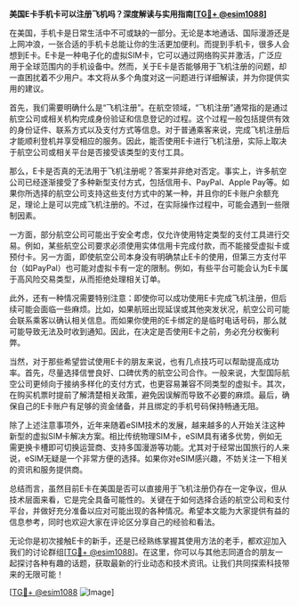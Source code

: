 **美国E卡手机卡可以注册飞机吗？深度解读与实用指南[[TG💪+ @esim1088](https://t.me/s/esim1088)]**

在美国，手机卡是日常生活中不可或缺的一部分。无论是本地通话、国际漫游还是上网冲浪，一张合适的手机卡总能让你的生活更加便利。而提到手机卡，很多人会想到E卡。E卡是一种电子化的虚拟SIM卡，它可以通过网络购买并激活，广泛应用于全球范围内的手机设备中。然而，关于E卡是否能够用于飞机注册的问题，却一直困扰着不少用户。本文将从多个角度对这一问题进行详细解读，并为你提供实用的建议。

首先，我们需要明确什么是“飞机注册”。在航空领域，“飞机注册”通常指的是通过航空公司或相关机构完成身份验证和信息登记的过程。这个过程一般包括提供有效的身份证件、联系方式以及支付方式等信息。对于普通乘客来说，完成飞机注册后才能顺利登机并享受相应的服务。因此，能否使用E卡进行飞机注册，实际上取决于航空公司或相关平台是否接受该类型的支付工具。

那么，E卡是否真的无法用于飞机注册呢？答案并非绝对否定。事实上，许多航空公司已经逐渐接受了多种新型支付方式，包括信用卡、PayPal、Apple Pay等。如果你所选择的航空公司支持这些支付方式中的某一种，并且你的E卡账户余额充足，理论上是可以完成飞机注册的。不过，在实际操作过程中，可能会遇到一些限制因素。

一方面，部分航空公司可能出于安全考虑，仅允许使用特定类型的支付工具进行交易。例如，某些航空公司要求必须使用实体信用卡完成付款，而不能接受虚拟卡或预付卡。另一方面，即使航空公司本身没有明确禁止E卡的使用，但第三方支付平台（如PayPal）也可能对虚拟卡有一定的限制。例如，有些平台可能会认为E卡属于高风险交易类型，从而拒绝处理相关订单。

此外，还有一种情况需要特别注意：即使你可以成功使用E卡完成飞机注册，但后续可能会面临一些麻烦。比如，如果航班出现延误或其他突发状况，航空公司可能会联系乘客以确认相关信息。而如果你使用的E卡绑定的是临时电话号码，那么就可能导致无法及时收到通知。因此，在决定是否使用E卡之前，务必充分权衡利弊。

当然，对于那些希望尝试使用E卡的朋友来说，也有几点技巧可以帮助提高成功率。首先，尽量选择信誉良好、口碑优秀的航空公司合作。一般来说，大型国际航空公司更倾向于接纳多样化的支付方式，也更容易兼容不同类型的虚拟卡。其次，在购买机票时提前了解清楚相关政策，避免因误解而导致不必要的麻烦。最后，确保自己的E卡账户有足够的资金储备，并且绑定的手机号码保持畅通无阻。

除了上述注意事项外，近年来随着eSIM技术的发展，越来越多的人开始关注这种新型的虚拟SIM卡解决方案。相比传统物理SIM卡，eSIM具有诸多优势，例如无需更换卡槽即可切换运营商、支持多国漫游等功能。尤其对于经常出国旅行的人来说，eSIM无疑是一个非常方便的选择。如果你对eSIM感兴趣，不妨关注一下相关的资讯和服务提供商。

总结而言，虽然目前E卡在美国是否可以直接用于飞机注册仍存在一定争议，但从技术层面来看，它是完全具备可能性的。关键在于如何选择合适的航空公司和支付平台，并做好充分准备以应对可能出现的各种情况。希望本文能为大家提供有益的信息参考，同时也欢迎大家在评论区分享自己的经验和看法。

无论你是初次接触E卡的新手，还是已经熟练掌握其使用方法的老手，都欢迎加入我们的讨论群组[[TG💪+ @esim1088](https://t.me/s/esim1088)]。在这里，你可以与其他志同道合的朋友一起探讨各种有趣的话题，获取最新的行业动态和技术资讯。让我们共同探索科技带来的无限可能！

[[TG💪+ @esim1088](https://t.me/s/esim1088) ![Image](https://i.postimg.cc/4NQfJmqS/Snipaste-2025-05-13-00-14-12.png)]